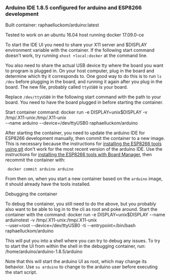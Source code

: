 ### Arduino IDE 1.8.5 configured for arduino and ESP8266 development
Built container: raphaelluckom/arduino:latest

Tested to work on an ubuntu 16.04 host running docker 17.09.0-ce

To start the IDE UI you need to share your X11 server and $DISPLAY
environment variable with the container. If the following start command
doesn't work, try running `xhost +local:docker` at the command line.

You also need to share the actual USB device tty where the board you want
to program is plugged in. On your host computer, plug in the board and
determine which tty it corresponds to. One good way to do this is to run
`ls /dev` before plugging in the board, and running it again after
you plug in the board. The new file, probably called `ttyUSB0` is your board.

Replace `/dev/ttyUSB0` in the following start command with the path to your
board. You need to have the board plugged in before starting the container.

Start container command:
     docker run -e DISPLAY=unix$DISPLAY -v /tmp/.X11-unix:/tmp/.X11-unix \
     --name arduino --device=/dev/ttyUSB0 raphaelluckom/arduino

After starting the container, you need to update the arduino IDE for 
ESP8266 development manually, then commit the container to a new image.
This is necessary because the instructions for [installing the ESP8266 tools using git](https://github.com/esp8266/Arduino#using-git-version)
don't work for the most recent version of the arduino IDE. Use the instructions
for [installing the ESP8266 tools with Board Manager](https://github.com/esp8266/Arduino#installing-with-boards-manager),
then recommit the container with:

     docker commit arduino arduino

From then on, when you start a new container based on the `arduino` image,
it should already have the tools installed.

Debugging the container

To debug the container, you still need to do the above, but you probably also
want to be able to log in to the cli as root and poke around. Start the container
with the command:
     docker run -e DISPLAY=unix$DISPLAY --name arduinotest -v /tmp/.X11-unix:/tmp/.X11-unix \
     --user=root --device=/dev/ttyUSB0 -ti --entrypoint=/bin/bash raphaelluckom/arduino

This will put you into a shell where you can try to debug any issues. To try to
start the UI from within the shell in the debugging container, run:
     /home/arduino/arduino-1.8.5/arduino

Note that this will start the arduino UI as root, which may change its behavior. Use
`su arduino` to change to the arduino user before executing the start script.
